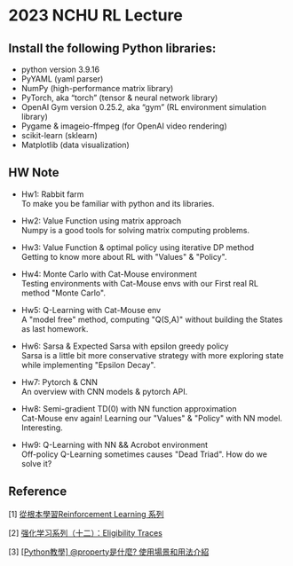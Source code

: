 # 2023 NCHU RL Lecture

## Install the following Python libraries:
- python version 3.9.16
- PyYAML (yaml parser)
- NumPy (high-performance matrix library)
- PyTorch, aka “torch” (tensor & neural network library)
- OpenAI Gym version 0.25.2, aka “gym” (RL environment simulation library)
- Pygame & imageio-ffmpeg (for OpenAI video rendering)
- scikit-learn (sklearn)
- Matplotlib (data visualization)

## HW Note

- Hw1: Rabbit farm <br>
To make you be familiar with python and its libraries.

- Hw2: Value Function using matrix approach <br>
Numpy is a good tools for solving matrix computing problems.

- Hw3: Value Function & optimal policy using iterative DP method <br>
Getting to know more about RL with "Values" & "Policy".

- Hw4: Monte Carlo with Cat-Mouse environment <br>
Testing environments with Cat-Mouse envs with our First real RL method "Monte Carlo".

- Hw5: Q-Learning with Cat-Mouse env <br>
A "model free" method, computing "Q(S,A)" without building the States as last homework.

- Hw6: Sarsa & Expected Sarsa with epsilon greedy policy <br>
Sarsa is a little bit more conservative strategy with more exploring state while implementing "Epsilon Decay".

- Hw7: Pytorch & CNN <br>
An overview with CNN models & pytorch API.

- Hw8: Semi-gradient TD(0) with NN function approximation <br>
Cat-Mouse env again! Learning our "Values" & "Policy" with NN model. Interesting.

- Hw9: Q-Learning with NN && Acrobot environment <br>
Off-policy Q-Learning sometimes causes "Dead Triad". How do we solve it?

## Reference
[1] [從根本學習Reinforcement Learning 系列](https://ithelp.ithome.com.tw/users/20129922/ironman/3342)

[2] [强化学习系列（十二）：Eligibility Traces](https://blog.csdn.net/LagrangeSK/article/details/82556644 ) 

[3] [[Python教學] @property是什麼? 使用場景和用法介紹](https://www.maxlist.xyz/2019/12/25/python-property/)
